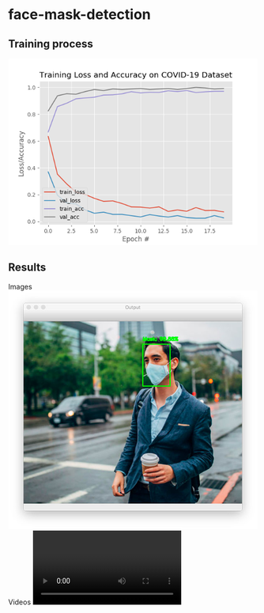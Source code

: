 # face-mask-detection
## Training process
![plot](plot.png) 
## Results
Images
![result](examples/example_05.png)
Videos
![result](examples/example_04.mp4)
